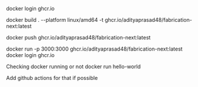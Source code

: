 

docker login ghcr.io 

docker build . --platform linux/amd64 -t ghcr.io/adityaprasad48/fabrication-next:latest

docker push ghcr.io/adityaprasad48/fabrication-next:latest

docker run -p 3000:3000 ghcr.io/adityaprasad48/fabrication-next:latest
docker login ghcr.io

Checking docker running or not
docker run hello-world

Add github actions for that if possible